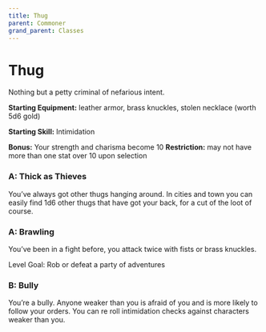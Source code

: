 ```yaml
---
title: Thug
parent: Commoner
grand_parent: Classes
---
```

# Thug

Nothing but a petty criminal of nefarious intent.

**Starting Equipment:** leather armor, brass knuckles, stolen necklace (worth 5d6
gold)

**Starting Skill:** Intimidation

**Bonus:** Your strength and charisma become 10
**Restriction:** may not have more than one stat over 10 upon selection

### A: Thick as Thieves
You’ve always got other thugs hanging around. In cities and town you can easily
find 1d6 other thugs that have got your back, for a cut of the loot of course. 

### A: Brawling
You’ve been in a fight before, you attack twice with fists or brass knuckles.

Level Goal: Rob or defeat a party of adventures

### B: Bully
You’re a bully. Anyone weaker than you is afraid of you and is more likely to
follow your orders. You can re roll intimidation checks against characters
weaker than you.

